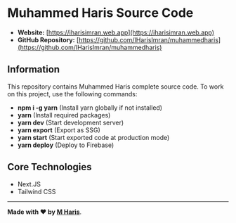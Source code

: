 # Muhammed Haris Source Code

* **Website:**             [https://iharisimran.web.app](https://iharisimran.web.app)
* **GitHub Repository:**   [https://github.com/IHarisImran/muhammedharis](https://github.com/IHarisImran/muhammedharis)

## Information

This repository contains Muhammed Haris complete source code. To work on this project, use the following commands:

* **npm i -g yarn**  (Install yarn globally if not installed)
* **yarn**           (Install required packages)
* **yarn dev**       (Start development server)
* **yarn export**    (Export as SSG)
* **yarn start**     (Start exported code at production mode)
* **yarn deploy**    (Deploy to Firebase)

## Core Technologies

* Next.JS
* Tailwind CSS

- - -

**Made with ❤️ by [M Haris](https://github.com/IHarisImran)**.